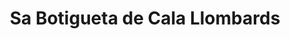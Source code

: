 ---
title: "Sa Botigueta de Cala Llombards"
url: /cala-llombards/sa-botigueta-de-cala-llombards/
shop: supermercado
---
